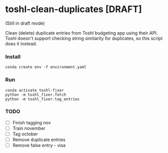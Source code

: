 # toshl-clean-duplicates [DRAFT]

(Still in draft mode)

Clean (delete) duplicate entries from Toshl budgeting app using their API. 
Toshl doesn't support checking string similarity for duplicates, so this script does it instead.

### Install 

```shell script
conda create env -f environment.yaml
```

### Run

```shell script
conda activate toshl-fixer
python -m toshl_fixer.fetch
python -m toshl_fixer.tag_entries
```

### TODO

-[ ] Finish tagging nov
-[ ] Train november
-[ ] Tag october
-[ ] Remove duplicate entries
-[ ] Remove false entry - visa